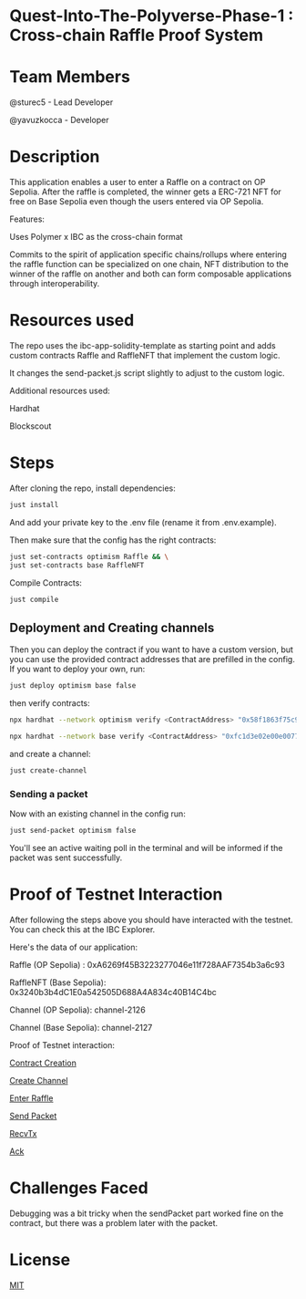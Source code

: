 #  Quest-Into-The-Polyverse-Phase-1 : Cross-chain Raffle Proof System



# Team Members
@sturec5 - Lead Developer 

@yavuzkocca - Developer

# Description

This application enables a user to enter a Raffle on a contract on OP Sepolia. After the raffle is completed, the winner gets a ERC-721 NFT for free on Base Sepolia even though the users entered via OP Sepolia.


Features:

Uses Polymer x IBC as the cross-chain format

Commits to the spirit of application specific chains/rollups where entering the raffle function can be specialized on one chain, NFT distribution to the winner of the raffle on another and both can form composable applications through interoperability.

# Resources used
The repo uses the ibc-app-solidity-template as starting point and adds custom contracts Raffle and RaffleNFT that implement the custom logic.

It changes the send-packet.js script slightly to adjust to the custom logic.

Additional resources used:

Hardhat

Blockscout

# Steps
After cloning the repo, install dependencies:
```bash
just install
```
And add your private key to the .env file (rename it from .env.example).

Then make sure that the config has the right contracts:

```bash
just set-contracts optimism Raffle && \
just set-contracts base RaffleNFT
```
Compile Contracts:
```bash
just compile
```

## Deployment and Creating channels

Then you can deploy the contract if you want to have a custom version, but you can use the provided contract addresses that are prefilled in the config. 
If you want to deploy your own, run:

```bash
just deploy optimism base false
```

then verify contracts:
```bash
npx hardhat --network optimism verify <ContractAddress> "0x58f1863f75c9db1c7266dc3d7b43832b58f35e83"
```

```bash
npx hardhat --network base verify <ContractAddress> "0xfc1d3e02e00e0077628e8cc9edb6812f95db05dc" "URL"
```

and create a channel:

```bash
just create-channel
```

### Sending a packet

Now with an existing channel in the config  run:

```bash
just send-packet optimism false
```
You'll see an active waiting poll in the terminal and will be informed if the packet was sent successfully.

# Proof of Testnet Interaction

After following the steps above you should have interacted with the testnet. You can check this at the IBC Explorer.

Here's the data of our application:

Raffle (OP Sepolia) : 0xA6269f45B3223277046e11f728AAF7354b3a6c93

RaffleNFT (Base Sepolia): 0x3240b3b4dC1E0a542505D688A4A834c40B14C4bc

Channel (OP Sepolia): channel-2126

Channel (Base Sepolia): channel-2127

Proof of Testnet interaction:

[Contract Creation](https://optimism-sepolia.blockscout.com/tx/0x6f059a73e29f6607cf731220b40e455ab4d706aed2d89cee9e090136c4857ec3)

[Create Channel](https://optimism-sepolia.blockscout.com/tx/0x1ae6d167c5b2a49098fbc95ac6906d5b69cf21b70c1ce67bcee3fcff4e52a496)

[Enter Raffle](https://optimism-sepolia.blockscout.com/tx/0xaecba3161c3710bb10d66815b754c947194a7d5d98b262503bfe8b98208cbc91)

[Send Packet](https://optimism-sepolia.blockscout.com/tx/0x7bb7a5ef8d5b6b524ecc2c4bda47544bda1e5eac26fc5e02f0237f732ffcabe9)

[RecvTx](https://base-sepolia.blockscout.com/tx/0xb378dd4736ac72484af47c84ea217401bd3732202d50b74400475b5852f77acf)

[Ack](https://optimism-sepolia.blockscout.com/tx/0xca7721689c961973bdebfcff7625aaf1add07b7fb0d05bcc301c8d4ac646f6fd)

# Challenges Faced
Debugging was a bit tricky when the sendPacket part worked fine on the contract, but there was a problem later with the packet.


# License
 
[MIT](https://choosealicense.com/licenses/mit/)
